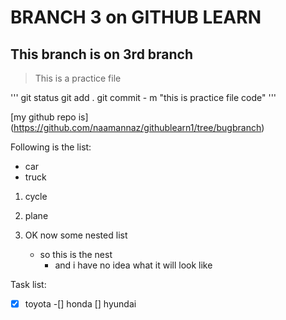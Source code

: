 # BRANCH 3 on GITHUB LEARN

## This branch is on 3rd branch

> This is a practice file

'''
git status 
git add .
git commit - m "this is practice file code"
'''

[my github repo is] (https://github.com/naamannaz/githublearn1/tree/bugbranch)

Following is the list:
- car
- truck
1. cycle
2. plane

1. OK now some nested list
   - so this is the nest
     - and i have no idea what it will look like

Task list:
-[x] toyota
-[] honda
[] hyundai